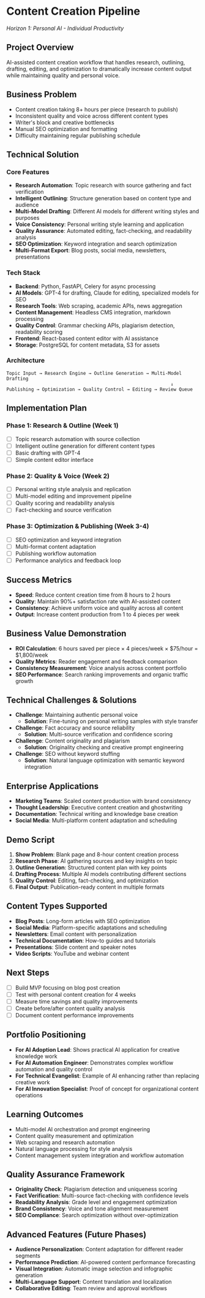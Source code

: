 # Content Creation Pipeline
*Horizon 1: Personal AI - Individual Productivity*

## Project Overview
AI-assisted content creation workflow that handles research, outlining, drafting, editing, and optimization to dramatically increase content output while maintaining quality and personal voice.

## Business Problem
- Content creation taking 8+ hours per piece (research to publish)
- Inconsistent quality and voice across different content types
- Writer's block and creative bottlenecks
- Manual SEO optimization and formatting
- Difficulty maintaining regular publishing schedule

## Technical Solution

### Core Features
- **Research Automation**: Topic research with source gathering and fact verification
- **Intelligent Outlining**: Structure generation based on content type and audience
- **Multi-Model Drafting**: Different AI models for different writing styles and purposes
- **Voice Consistency**: Personal writing style learning and application
- **Quality Assurance**: Automated editing, fact-checking, and readability analysis
- **SEO Optimization**: Keyword integration and search optimization
- **Multi-Format Export**: Blog posts, social media, newsletters, presentations

### Tech Stack
- **Backend**: Python, FastAPI, Celery for async processing
- **AI Models**: GPT-4 for drafting, Claude for editing, specialized models for SEO
- **Research Tools**: Web scraping, academic APIs, news aggregation
- **Content Management**: Headless CMS integration, markdown processing
- **Quality Control**: Grammar checking APIs, plagiarism detection, readability scoring
- **Frontend**: React-based content editor with AI assistance
- **Storage**: PostgreSQL for content metadata, S3 for assets

### Architecture
```
Topic Input → Research Engine → Outline Generation → Multi-Model Drafting
                                                            ↓
Publishing → Optimization → Quality Control → Editing → Review Queue
```

## Implementation Plan

### Phase 1: Research & Outline (Week 1)
- [ ] Topic research automation with source collection
- [ ] Intelligent outline generation for different content types
- [ ] Basic drafting with GPT-4
- [ ] Simple content editor interface

### Phase 2: Quality & Voice (Week 2)
- [ ] Personal writing style analysis and replication
- [ ] Multi-model editing and improvement pipeline
- [ ] Quality scoring and readability analysis
- [ ] Fact-checking and source verification

### Phase 3: Optimization & Publishing (Week 3-4)
- [ ] SEO optimization and keyword integration
- [ ] Multi-format content adaptation
- [ ] Publishing workflow automation
- [ ] Performance analytics and feedback loop

## Success Metrics
- **Speed**: Reduce content creation time from 8 hours to 2 hours
- **Quality**: Maintain 90%+ satisfaction rate with AI-assisted content
- **Consistency**: Achieve uniform voice and quality across all content
- **Output**: Increase content production from 1 to 4 pieces per week

## Business Value Demonstration
- **ROI Calculation**: 6 hours saved per piece × 4 pieces/week × $75/hour = $1,800/week
- **Quality Metrics**: Reader engagement and feedback comparison
- **Consistency Measurement**: Voice analysis across content portfolio
- **SEO Performance**: Search ranking improvements and organic traffic growth

## Technical Challenges & Solutions
- **Challenge**: Maintaining authentic personal voice
  - **Solution**: Fine-tuning on personal writing samples with style transfer
- **Challenge**: Fact accuracy and source reliability
  - **Solution**: Multi-source verification and confidence scoring
- **Challenge**: Content originality and plagiarism
  - **Solution**: Originality checking and creative prompt engineering
- **Challenge**: SEO without keyword stuffing
  - **Solution**: Natural language optimization with semantic keyword integration

## Enterprise Applications
- **Marketing Teams**: Scaled content production with brand consistency
- **Thought Leadership**: Executive content creation and ghostwriting
- **Documentation**: Technical writing and knowledge base creation
- **Social Media**: Multi-platform content adaptation and scheduling

## Demo Script
1. **Show Problem**: Blank page and 8-hour content creation process
2. **Research Phase**: AI gathering sources and key insights on topic
3. **Outline Generation**: Structured content plan with key points
4. **Drafting Process**: Multiple AI models contributing different sections
5. **Quality Control**: Editing, fact-checking, and optimization
6. **Final Output**: Publication-ready content in multiple formats

## Content Types Supported
- **Blog Posts**: Long-form articles with SEO optimization
- **Social Media**: Platform-specific adaptations and scheduling
- **Newsletters**: Email content with personalization
- **Technical Documentation**: How-to guides and tutorials
- **Presentations**: Slide content and speaker notes
- **Video Scripts**: YouTube and webinar content

## Next Steps
- [ ] Build MVP focusing on blog post creation
- [ ] Test with personal content creation for 4 weeks
- [ ] Measure time savings and quality improvements
- [ ] Create before/after content quality analysis
- [ ] Document content performance improvements

## Portfolio Positioning
- **For AI Adoption Lead**: Shows practical AI application for creative knowledge work
- **For AI Automation Engineer**: Demonstrates complex workflow automation and quality control
- **For Technical Evangelist**: Example of AI enhancing rather than replacing creative work
- **For AI Innovation Specialist**: Proof of concept for organizational content operations

## Learning Outcomes
- Multi-model AI orchestration and prompt engineering
- Content quality measurement and optimization
- Web scraping and research automation
- Natural language processing for style analysis
- Content management system integration and workflow automation

## Quality Assurance Framework
- **Originality Check**: Plagiarism detection and uniqueness scoring
- **Fact Verification**: Multi-source fact-checking with confidence levels
- **Readability Analysis**: Grade level and engagement optimization
- **Brand Consistency**: Voice and tone alignment measurement
- **SEO Compliance**: Search optimization without over-optimization

## Advanced Features (Future Phases)
- **Audience Personalization**: Content adaptation for different reader segments
- **Performance Prediction**: AI-powered content performance forecasting
- **Visual Integration**: Automatic image selection and infographic generation
- **Multi-Language Support**: Content translation and localization
- **Collaborative Editing**: Team review and approval workflows